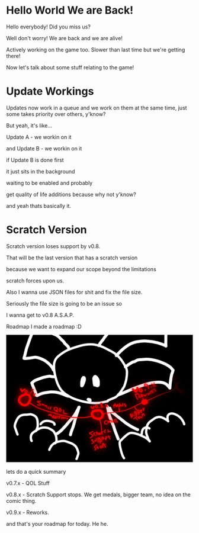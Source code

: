 # Hello World We are Back!
Hello everybody! Did you miss us?

Well don't worry! We are back and we are alive!

Actively working on the game too. Slower than last time but we're getting there!

Now let's talk about some stuff relating to the game!



# Update Workings
Updates now work in a queue and we work on them at the same time, just some takes priority over others, y'know?

But yeah, it's like...



Update A - we workin on it

and Update B - we workin on it



if Update B is done first

it just sits in the background

waiting to be enabled and probably

get quality of life additions because why not y'know?



and yeah thats basically it.



# Scratch Version
Scratch version loses support by v0.8.

That will be the last version that has a scratch version

because we want to expand our scope beyond the limitations 

scratch forces upon us.



Also I wanna use JSON files for shit and fix the file size.

Seriously the file size is going to be an issue so

I wanna get to v0.8 A.S.A.P.



Roadmap
I made a roadmap :D

![Summary Below](../-DevStuff/roadmapYears.png)

lets do a quick summary



v0.7.x - QOL Stuff

v0.8.x - Scratch Support stops. We get medals, bigger team, no idea on the comic thing.

v0.9.x - Reworks.



and that's your roadmap for today. He he.

